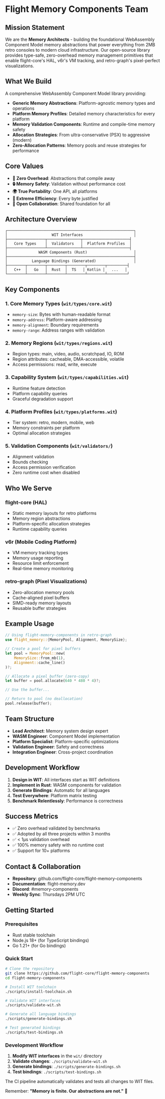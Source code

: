 # Flight Memory Components Team

## Mission Statement

We are the **Memory Architects** - building the foundational WebAssembly Component Model memory abstractions that power everything from 2MB retro consoles to modern cloud infrastructure. Our open-source library provides type-safe, zero-overhead memory management primitives that enable flight-core's HAL, v6r's VM tracking, and retro-graph's pixel-perfect visualizations.

## What We Build

A comprehensive WebAssembly Component Model library providing:
- **Generic Memory Abstractions**: Platform-agnostic memory types and operations
- **Platform Memory Profiles**: Detailed memory characteristics for every platform
- **Memory Validation Components**: Runtime and compile-time memory safety
- **Allocation Strategies**: From ultra-conservative (PSX) to aggressive (modern)
- **Zero-Allocation Patterns**: Memory pools and reuse strategies for performance

## Core Values

- **🎯 Zero Overhead**: Abstractions that compile away
- **🔒 Memory Safety**: Validation without performance cost
- **🌍 True Portability**: One API, all platforms
- **📏 Extreme Efficiency**: Every byte justified
- **🤝 Open Collaboration**: Shared foundation for all

## Architecture Overview

```
┌─────────────────────────────────────────────────────────┐
│                    WIT Interfaces                       │
├─────────────────┬───────────────┬─────────────────────┤
│   Core Types    │  Validators   │  Platform Profiles  │
├─────────────────┴───────────────┴─────────────────────┤
│              WASM Components (Rust)                     │
├─────────────────────────────────────────────────────────┤
│           Language Bindings (Generated)                 │
├────────┬────────┬────────┬────────┬────────┬─────────┤
│   C++  │   Go   │  Rust  │  TS   │ Kotlin │   ...   │
└────────┴────────┴────────┴────────┴────────┴─────────┘
```

## Key Components

### 1. Core Memory Types (`wit/types/core.wit`)
- `memory-size`: Bytes with human-readable format
- `memory-address`: Platform-aware addressing
- `memory-alignment`: Boundary requirements
- `memory-range`: Address ranges with validation

### 2. Memory Regions (`wit/types/regions.wit`)
- Region types: main, video, audio, scratchpad, IO, ROM
- Region attributes: cacheable, DMA-accessible, volatile
- Access permissions: read, write, execute

### 3. Capability System (`wit/types/capabilities.wit`)
- Runtime feature detection
- Platform capability queries
- Graceful degradation support

### 4. Platform Profiles (`wit/types/platforms.wit`)
- Tier system: retro, modern, mobile, web
- Memory constraints per platform
- Optimal allocation strategies

### 5. Validation Components (`wit/validators/`)
- Alignment validation
- Bounds checking
- Access permission verification
- Zero runtime cost when disabled

## Who We Serve

### flight-core (HAL)
- Static memory layouts for retro platforms
- Memory region abstractions
- Platform-specific allocation strategies
- Runtime capability queries

### v6r (Mobile Coding Platform)
- VM memory tracking types
- Memory usage reporting
- Resource limit enforcement
- Real-time memory monitoring

### retro-graph (Pixel Visualizations)
- Zero-allocation memory pools
- Cache-aligned pixel buffers
- SIMD-ready memory layouts
- Reusable buffer strategies

## Example Usage

```rust
// Using flight-memory-components in retro-graph
use flight_memory::{MemoryPool, Alignment, MemorySize};

// Create a pool for pixel buffers
let pool = MemoryPool::new(
    MemorySize::from_mb(1),
    Alignment::cache_line()
)?;

// Allocate a pixel buffer (zero-copy)
let buffer = pool.allocate(640 * 480 * 4)?;

// Use the buffer...

// Return to pool (no deallocation)
pool.release(buffer);
```

## Team Structure

- **Lead Architect**: Memory system design expert
- **WASM Engineer**: Component Model implementation
- **Platform Specialist**: Platform-specific optimizations
- **Validation Engineer**: Safety and correctness
- **Integration Engineer**: Cross-project coordination

## Development Workflow

1. **Design in WIT**: All interfaces start as WIT definitions
2. **Implement in Rust**: WASM components for validation
3. **Generate Bindings**: Automatic for all languages
4. **Test Everywhere**: Platform matrix testing
5. **Benchmark Relentlessly**: Performance is correctness

## Success Metrics

- ✅ Zero overhead validated by benchmarks
- ✅ Adopted by all three projects within 3 months
- ✅ < 1μs validation overhead
- ✅ 100% memory safety with no runtime cost
- ✅ Support for 10+ platforms

## Contact & Collaboration

- **Repository**: github.com/flight-core/flight-memory-components
- **Documentation**: flight-memory.dev
- **Discord**: #memory-components
- **Weekly Sync**: Thursdays 2PM UTC

## Getting Started

### Prerequisites
- Rust stable toolchain
- Node.js 18+ (for TypeScript bindings)
- Go 1.21+ (for Go bindings)

### Quick Start

```bash
# Clone the repository
git clone https://github.com/flight-core/flight-memory-components
cd flight-memory-components

# Install WIT toolchain
./scripts/install-toolchain.sh

# Validate WIT interfaces
./scripts/validate-wit.sh

# Generate all language bindings
./scripts/generate-bindings.sh

# Test generated bindings
./scripts/test-bindings.sh
```

### Development Workflow

1. **Modify WIT interfaces** in the `wit/` directory
2. **Validate changes**: `./scripts/validate-wit.sh`
3. **Generate bindings**: `./scripts/generate-bindings.sh`
4. **Test bindings**: `./scripts/test-bindings.sh`

The CI pipeline automatically validates and tests all changes to WIT files.

Remember: **"Memory is finite. Our abstractions are not."** 🚀
